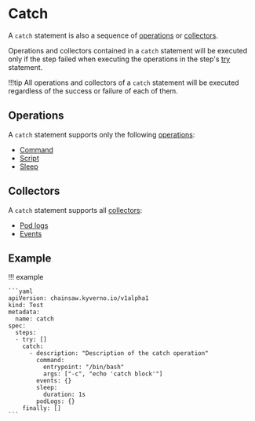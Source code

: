 # Catch

A `catch` statement is also a sequence of [operations](../operations/index.md) or [collectors](../collectors/index.md).

Operations and collectors contained in a `catch` statement will be executed only if the step failed when executing the operations in the step's [try](./try.md) statement.

!!!tip
    All operations and collectors of a `catch` statement will be executed regardless of the success or failure of each of them.

## Operations

A `catch` statement supports only the following [operations](../operations/index.md):

- [Command](../operations/command.md)
- [Script](../operations/script.md)
- [Sleep](../operations/sleep.md)

## Collectors

A `catch` statement supports all [collectors](../collectors/index.md):

- [Pod logs](../collectors/pod-logs.md)
- [Events](../collectors/events.md)

## Example

!!! example

    ```yaml
    apiVersion: chainsaw.kyverno.io/v1alpha1
    kind: Test
    metadata:
      name: catch
    spec:
      steps:
      - try: []
        catch:
          - description: "Description of the catch operation"
            command:
              entrypoint: "/bin/bash"
              args: ["-c", "echo 'catch block'"]
            events: {}
            sleep:
              duration: 1s
            podLogs: {}
        finally: []
    ```
